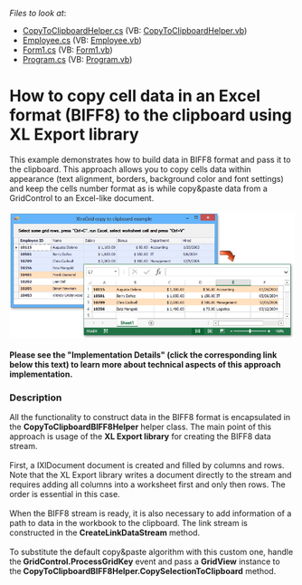 <!-- default file list -->
*Files to look at*:

* [CopyToClipboardHelper.cs](./CS/gridCopyToClipboardExample/CopyToClipboardHelper.cs) (VB: [CopyToClipboardHelper.vb](./VB/gridCopyToClipboardExample/CopyToClipboardHelper.vb))
* [Employee.cs](./CS/gridCopyToClipboardExample/Employee.cs) (VB: [Employee.vb](./VB/gridCopyToClipboardExample/Employee.vb))
* [Form1.cs](./CS/gridCopyToClipboardExample/Form1.cs) (VB: [Form1.vb](./VB/gridCopyToClipboardExample/Form1.vb))
* [Program.cs](./CS/gridCopyToClipboardExample/Program.cs) (VB: [Program.vb](./VB/gridCopyToClipboardExample/Program.vb))
<!-- default file list end -->
# How to copy cell data in an Excel format (BIFF8) to the clipboard using XL Export library


<p>This example demonstrates how to build data in BIFF8 format and pass it to the clipboard. This approach allows you to copy cells data within appearance (text alignment, borders, background color and font settings) and keep the cells number format as is while copy&paste data from a GridControl to an Excel-like document.<br /><br /><img src="https://raw.githubusercontent.com/DevExpress-Examples/how-to-copy-cell-data-in-an-excel-format-biff8-to-the-clipboard-using-xl-export-library-t266171/15.1.4+/media/a605af40-2950-11e5-80bf-00155d62480c.png"><br />                                                                        <br /><strong>Please see the "Implementation Details" (click the corresponding link below this text) to learn more about technical aspects of this approach implementation.</strong></p>


<h3>Description</h3>

<p>All the functionality to&nbsp;construct data in the BIFF8 format is encapsulated in the&nbsp;<strong>CopyToClipboardBIFF8Helper</strong>&nbsp;helper class. The main point of this approach is usage of the&nbsp;<strong>XL Export library</strong>&nbsp;for creating the BIFF8 data stream.<br /><br />First, a&nbsp;IXlDocument document is created and filled by columns and rows. Note that the XL Export library writes a document directly to the stream and requires adding&nbsp;all columns into a worksheet first and only then rows. The order is essential in this case. <br /><br />When the BIFF8 stream is ready, it is also necessary to add information of a path to data in the workbook&nbsp;to the clipboard. The link stream is constructed in the&nbsp;<strong>CreateLinkDataStream</strong> method. &nbsp;<br /><br />To substitute the default copy&amp;paste algorithm with this custom one, handle the<strong>&nbsp;GridControl.ProcessGridKey</strong>&nbsp;event and pass a&nbsp;<strong>GridView</strong>&nbsp;instance to the<strong>&nbsp;CopyToClipboardBIFF8Helper.CopySelectionToClipboard</strong>&nbsp;method.</p>

<br/>



